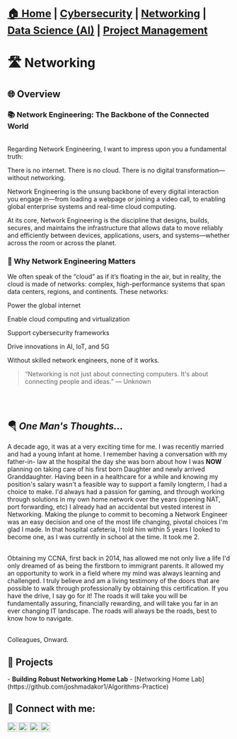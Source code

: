 

<h1>
  <sub>
    <a href="https://github.com/Komonodrg-portfolio">🏠️ Home</a> | 
    <a href="https://github.com/joshmadakor1">Cybersecurity</a> | 
    <a href="https://www.linkedin.com/in/joshmadakor/">Networking</a> | 
    <a href="https://www.youtube.com/c/joshmadakor">Data Science (AI)</a> | 
    <a href="https://www.twitter.com/c/joshmadakor">Project Management</a>
  </sub>
</h1>

# 🛣️ Networking

<h2>🌐 Overview</h2>
<h3>📚 Network Engineering: The Backbone of the Connected World</h3><br>  
Regarding Network Engineering, I want to impress upon you a fundamental truth:

There is no internet. There is no cloud. There is no digital transformation—without networking.

Network Engineering is the unsung backbone of every digital interaction you engage in—from loading a webpage or joining a video call, to enabling global enterprise systems and real-time cloud computing.

At its core, Network Engineering is the discipline that designs, builds, secures, and maintains the infrastructure that allows data to move reliably and efficiently between devices, applications, users, and systems—whether across the room or across the planet.

<h3>🔧 Why Network Engineering Matters</h3>

We often speak of the “cloud” as if it’s floating in the air, but in reality, the cloud is made of networks: complex, high-performance systems that span data centers, regions, and continents. These networks:

Power the global internet

Enable cloud computing and virtualization

Support cybersecurity frameworks

Drive innovations in AI, IoT, and 5G

Without skilled network engineers, none of it works.
<br> 


>“Networking is not just about connecting computers. It's about connecting people and ideas.”
— Unknown <br>
<br>


<br>

<h2>🪂 <em>One Man's Thoughts...</em></h2>
A decade ago, it was at a very exciting time for me.  I was recently married and had a young infant at home.  I remember having a conversation with my father-in- law at the hospital the day she was born about how I was <b>NOW</b> planning on taking care of his first born Daughter and newly arrived Granddaughter.  Having been in a healthcare for a while and knowing my position's salary wasn't a feasible way to support a family longterm, I had a choice to make.  I'd always had a passion for gaming, and through working through solutions in my own home network over the years (opening NAT, port forwarding, etc) I already had an accidental but vested interest in Networking.  Making the plunge to commit to becoming a Network Engineer was an easy decision and one of the most life changing, pivotal choices I'm glad I made.  In that hospital cafeteria, I told him within 5 years I looked to become one, as I was currently in school at the time.  It took me 2.<br>

<br>

Obtaining my CCNA, first back in 2014, has allowed me not only live a life I'd only dreamed of as being the firstborn to immigrant parents.  It allowed my an opportunity to work in a field where my mind was always learning and challenged.  I truly believe and am a living testimony of the doors that are possible to walk through professionally by obtaining this certification.  If you have the drive, I say go for it!  The roads it will take you will be fundamentally assuring, financially rewarding, and will take you far in an ever changing IT landscape.  The roads will always be the roads, best to know how to navigate.  

<br>Colleagues, Onward.<br> 


<h2>📂 Projects</h2>
- <b>Building Robust Networking Home Lab</b>
  - [Networking Home Lab](https://github.com/joshmadakor1/Algorithms-Practice)

<h2> 🤳 Connect with me:</h2>

[<img align="left" alt="JoshMadakor | YouTube" width="22px" src="https://cdn.jsdelivr.net/npm/simple-icons@v3/icons/youtube.svg" />][youtube]
[<img align="left" alt="JoshMadakor | Tik Tok" width="22px" src="https://cdn.jsdelivr.net/npm/simple-icons@v3/icons/tiktok.svg" />][tiktok]
[<img align="left" alt="JoshMadakor | LinkedIn" width="22px" src="https://cdn.jsdelivr.net/npm/simple-icons@v3/icons/linkedin.svg" />][linkedin]
[<img align="left" alt="JoshMadakor | Instagram" width="22px" src="https://cdn.jsdelivr.net/npm/simple-icons@v3/icons/instagram.svg" />][instagram]

[tiktok]: https://tiktok.com/joshmadakor
[youtube]: https://www.youtube.com/c/joshmadakor
[instagram]: https://www.instagram.com/joshmadakor/
[linkedin]: https://linkedin.com/in/joshmadakor

<!--
**joshmadakor1/joshmadakor1** is a ✨ _special_ ✨ repository because its `README.md` (this file) appears on your GitHub profile.

Here are some ideas to get you started:

- 🔭 I’m currently working on ...
- 🌱 I’m currently learning ...
- 👯 I’m looking to collaborate on ...
- 🤔 I’m looking for help with ...
- 💬 Ask me about ...
- 📫 How to reach me: ...
- 😄 Pronouns: ...
- ⚡ Fun fact: ...
-->
